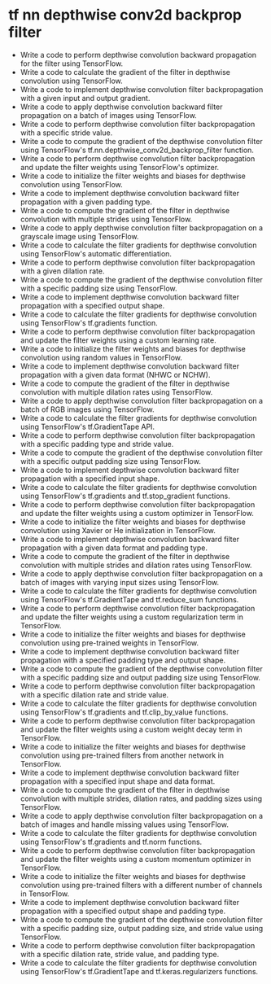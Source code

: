# tf nn depthwise conv2d backprop filter

- Write a code to perform depthwise convolution backward propagation for the filter using TensorFlow.
- Write a code to calculate the gradient of the filter in depthwise convolution using TensorFlow.
- Write a code to implement depthwise convolution filter backpropagation with a given input and output gradient.
- Write a code to apply depthwise convolution backward filter propagation on a batch of images using TensorFlow.
- Write a code to perform depthwise convolution filter backpropagation with a specific stride value.
- Write a code to compute the gradient of the depthwise convolution filter using TensorFlow's tf.nn.depthwise_conv2d_backprop_filter function.
- Write a code to perform depthwise convolution filter backpropagation and update the filter weights using TensorFlow's optimizer.
- Write a code to initialize the filter weights and biases for depthwise convolution using TensorFlow.
- Write a code to implement depthwise convolution backward filter propagation with a given padding type.
- Write a code to compute the gradient of the filter in depthwise convolution with multiple strides using TensorFlow.
- Write a code to apply depthwise convolution filter backpropagation on a grayscale image using TensorFlow.
- Write a code to calculate the filter gradients for depthwise convolution using TensorFlow's automatic differentiation.
- Write a code to perform depthwise convolution filter backpropagation with a given dilation rate.
- Write a code to compute the gradient of the depthwise convolution filter with a specific padding size using TensorFlow.
- Write a code to implement depthwise convolution backward filter propagation with a specified output shape.
- Write a code to calculate the filter gradients for depthwise convolution using TensorFlow's tf.gradients function.
- Write a code to perform depthwise convolution filter backpropagation and update the filter weights using a custom learning rate.
- Write a code to initialize the filter weights and biases for depthwise convolution using random values in TensorFlow.
- Write a code to implement depthwise convolution backward filter propagation with a given data format (NHWC or NCHW).
- Write a code to compute the gradient of the filter in depthwise convolution with multiple dilation rates using TensorFlow.
- Write a code to apply depthwise convolution filter backpropagation on a batch of RGB images using TensorFlow.
- Write a code to calculate the filter gradients for depthwise convolution using TensorFlow's tf.GradientTape API.
- Write a code to perform depthwise convolution filter backpropagation with a specific padding type and stride value.
- Write a code to compute the gradient of the depthwise convolution filter with a specific output padding size using TensorFlow.
- Write a code to implement depthwise convolution backward filter propagation with a specified input shape.
- Write a code to calculate the filter gradients for depthwise convolution using TensorFlow's tf.gradients and tf.stop_gradient functions.
- Write a code to perform depthwise convolution filter backpropagation and update the filter weights using a custom optimizer in TensorFlow.
- Write a code to initialize the filter weights and biases for depthwise convolution using Xavier or He initialization in TensorFlow.
- Write a code to implement depthwise convolution backward filter propagation with a given data format and padding type.
- Write a code to compute the gradient of the filter in depthwise convolution with multiple strides and dilation rates using TensorFlow.
- Write a code to apply depthwise convolution filter backpropagation on a batch of images with varying input sizes using TensorFlow.
- Write a code to calculate the filter gradients for depthwise convolution using TensorFlow's tf.GradientTape and tf.reduce_sum functions.
- Write a code to perform depthwise convolution filter backpropagation and update the filter weights using a custom regularization term in TensorFlow.
- Write a code to initialize the filter weights and biases for depthwise convolution using pre-trained weights in TensorFlow.
- Write a code to implement depthwise convolution backward filter propagation with a specified padding type and output shape.
- Write a code to compute the gradient of the depthwise convolution filter with a specific padding size and output padding size using TensorFlow.
- Write a code to perform depthwise convolution filter backpropagation with a specific dilation rate and stride value.
- Write a code to calculate the filter gradients for depthwise convolution using TensorFlow's tf.gradients and tf.clip_by_value functions.
- Write a code to perform depthwise convolution filter backpropagation and update the filter weights using a custom weight decay term in TensorFlow.
- Write a code to initialize the filter weights and biases for depthwise convolution using pre-trained filters from another network in TensorFlow.
- Write a code to implement depthwise convolution backward filter propagation with a specified input shape and data format.
- Write a code to compute the gradient of the filter in depthwise convolution with multiple strides, dilation rates, and padding sizes using TensorFlow.
- Write a code to apply depthwise convolution filter backpropagation on a batch of images and handle missing values using TensorFlow.
- Write a code to calculate the filter gradients for depthwise convolution using TensorFlow's tf.gradients and tf.norm functions.
- Write a code to perform depthwise convolution filter backpropagation and update the filter weights using a custom momentum optimizer in TensorFlow.
- Write a code to initialize the filter weights and biases for depthwise convolution using pre-trained filters with a different number of channels in TensorFlow.
- Write a code to implement depthwise convolution backward filter propagation with a specified output shape and padding type.
- Write a code to compute the gradient of the depthwise convolution filter with a specific padding size, output padding size, and stride value using TensorFlow.
- Write a code to perform depthwise convolution filter backpropagation with a specific dilation rate, stride value, and padding type.
- Write a code to calculate the filter gradients for depthwise convolution using TensorFlow's tf.GradientTape and tf.keras.regularizers functions.